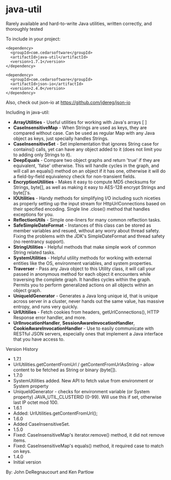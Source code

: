 java-util
=========
Rarely available and hard-to-write Java utilities, written correctly, and thoroughly tested

To include in your project:
```
<dependency>
  <groupId>com.cedarsoftware</groupId>
  <artifactId>java-util</artifactId>
  <version>1.7.1</version>
</dependency>

<dependency>
  <groupId>com.cedarsoftware</groupId>
  <artifactId>json-io</artifactId>
  <version>2.4.0</version>
</dependency>
```

Also, check out json-io at https://github.com/jdereg/json-io

Including in java-util:
* **ArrayUtilities** - Useful utilities for working with Java's arrays [ ]
* **CaseInsensitiveMap** - When Strings are used as keys, they are compared without case. Can be used as regular Map with any Java object as keys, just specially handles Strings.
* **CaseInsensitiveSet** - Set implementation that ignores String case for contains() calls, yet can have any object added to it (does not limit you to adding only Strings to it).
* **DeepEquals** - Compare two object graphs and return 'true' if they are equivalent, 'false' otherwise.  This will handle cycles in the graph, and will call an equals() method on an object if it has one, otherwise it will do a field-by-field equivalency check for non-transient fields.
* **EncryptionUtilities** - Makes it easy to compute MD5 checksums for Strings, byte[], as well as making it easy to AES-128 encrypt Strings and byte[]'s.
* **IOUtilities** - Handy methods for simplifying I/O including such niceties as properly setting up the input stream for HttpUrlConnections based on their specified encoding.  Single line .close() method that handles exceptions for you.
* **ReflectionUtils** - Simple one-liners for many common reflection tasks.
* **SafeSimpleDateFormat** - Instances of this class can be stored as member variables and resued, without any worry about thread safety.  Fixing the problems with the JDK's SimpleDateFormat and thread safety (no reentrancy support).
* **StringUtilities** - Helpful methods that make simple work of common String related tasks.
* **SystemUtilities** - Helpful utility methods for working with external entities like the OS, environment variables, and system properties.
* **Traverser** - Pass any Java object to this Utility class, it will call your passed in anonymous method for each object it encounters while traversing the complete graph.  It handles cycles within the graph. Permits you to perform generalized actions on all objects within an object graph.
* **UniqueIdGenerator** - Generates a Java long unique id, that is unique across server in a cluster, never hands out the same value, has massive entropy, and runs very quickly.
* **UrlUtitilies** - Fetch cookies from headers, getUrlConnections(), HTTP Response error handler, and more.
* **UrlInvocationHandler**, **SessionAwareInvocationHandler**, **CookieAwareInvocationHandler** - Use to easily communicate with RESTful JSON servers, especially ones that implement a Java interface that you have access to.

Version History
* 1.7.1
 * UrlUtilities.getContentFromUrl / getContentFromUrlAsString - allow content to be fetched as String or binary (byte[]).
* 1.7.0
 * SystemUtilities added.  New API to fetch value from environment or System property
 * UniqueIdGenerator - checks for environment variable (or System property) JAVA_UTIL_CLUSTERID (0-99).  Will use this if set, otherwise last IP octet mod 100.
* 1.6.1
 * Added: UrlUtilities.getContentFromUrl();
* 1.6.0
 * Added CaseInsensitiveSet.
* 1.5.0
 * Fixed: CaseInsensitiveMap's iterator.remove() method, it did not remove items.  
 * Fixed: CaseInsensitiveMap's equals() method, it required case to match on keys.
* 1.4.0
 * Initial version

By: John DeRegnaucourt and Ken Partlow
